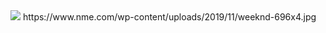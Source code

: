 <img src= 'https://www.nme.com/wp-content/uploads/2019/11/weeknd-696x442.jpg'>
https://www.nme.com/wp-content/uploads/2019/11/weeknd-696x4.jpg
